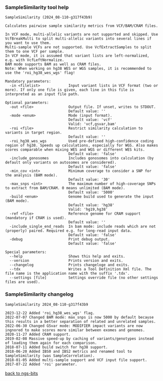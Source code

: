 ### SampleSimilarity tool help
	SampleSimilarity (2024_08-110-g317f43b9)
	
	Calculates pairwise sample similarity metrics from VCF/BAM/CRAM files.
	
	In VCF mode, multi-allelic variants are not supported and skipped. Use VcfBreakMulti to split multi-allelic variants into several lines if you want to use them.
	Multi-sample VCFs are not supported. Use VcfExtractSamples to split them to one VCF per sample.
	In VCF mode, it is assumed that variant lists are left-normalized, e.g. with VcfLeftNormalize.
	BAM mode supports BAM as well as CRAM files.
	Note: When working on hg38 WES or WGS samples, it is recommended to use the 'roi_hg38_wes_wgs' flag!
	
	Mandatory parameters:
	  -in <filelist>             Input variant lists in VCF format (two or more). If only one file is given, each line in this file is interpreted as an input file path.
	
	Optional parameters:
	  -out <file>                Output file. If unset, writes to STDOUT.
	                             Default value: ''
	  -mode <enum>               Mode (input format).
	                             Default value: 'vcf'
	                             Valid: 'vcf,gsvar,bam'
	  -roi <file>                Restrict similarity calculation to variants in target region.
	                             Default value: ''
	  -roi_hg38_wes_wgs          Used pre-defined high-confidence coding region of hg38. Speeds up calculations, especially for WGS. Also makes scores comparable when mixing WES and WGS or different WES kits.
	                             Default value: 'false'
	  -include_gonosomes         Includes gonosomes into calculation (by default only variants on autosomes are considered).
	                             Default value: 'false'
	  -min_cov <int>             Minimum coverage to consider a SNP for the analysis (BAM mode).
	                             Default value: '30'
	  -max_snps <int>            The maximum number of high-coverage SNPs to extract from BAM/CRAM. 0 means unlimited (BAM mode).
	                             Default value: '5000'
	  -build <enum>              Genome build used to generate the input (BAM mode).
	                             Default value: 'hg38'
	                             Valid: 'hg19,hg38'
	  -ref <file>                Reference genome for CRAM support (mandatory if CRAM is used).
	                             Default value: ''
	  -include_single_end_reads  In bam mode: include reads which are not (properly) paired. Required e.g. for long-read input data.
	                             Default value: 'false'
	  -debug                     Print debug output.
	                             Default value: 'false'
	
	Special parameters:
	  --help                     Shows this help and exits.
	  --version                  Prints version and exits.
	  --changelog                Prints changeloge and exits.
	  --tdx                      Writes a Tool Definition Xml file. The file name is the application name with the suffix '.tdx'.
	  --settings [file]          Settings override file (no other settings files are used).
	
### SampleSimilarity changelog
	SampleSimilarity 2024_08-110-g317f43b9
	
	2023-12-22 Added 'roi_hg38_wes_wgs' flag.
	2022-07-07 Changed BAM mode: max_snps is now 5000 by default because this results in a better separation of related and unrelated samples.
	2022-06-30 Changed GSvar mode: MODIFIER impact variants are now ingnored to make scores more similar between exomes and genomes.
	2020-11-27 Added CRAM support.
	2019-02-08 Massive speed-up by caching of variants/genotypes instead of loading them again for each comparison.
	2018-07-11 Added build switch for hg38 support.
	2018-06-20 Added IBS0 and IBS2 metrics and renamed tool to SampleSimilarity (was SampleCorrelation).
	2018-01-05 Added multi-sample support and VCF input file support.
	2017-07-22 Added 'roi' parameter.
[back to ngs-bits](https://github.com/imgag/ngs-bits)